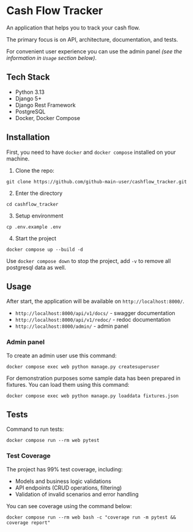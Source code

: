 # Cash Flow Tracker

An application that helps you to track your cash flow. 

The primary focus is on API, architecture, documentation, and tests.

For convenient user experience you can use the admin panel *(see the information in `Usage` section below)*.


## Tech Stack

- Python 3.13
- Django 5+
- Django Rest Framework
- PostgreSQL
- Docker, Docker Compose

## Installation

First, you need to have `docker` and `docker compose` installed on your machine.

1. Clone the repo:
```shell
git clone https://github.com/github-main-user/cashflow_tracker.git
```

2. Enter the directory
```shell
cd cashflow_tracker
```

3. Setup environment
```shell
cp .env.example .env
```

4. Start the project
```shell
docker compose up --build -d
```

Use `docker compose down` to stop the project, add `-v` to remove all postgresql data as well.

## Usage

After start, the application will be available on `http://localhost:8000/`.

- `http://localhost:8000/api/v1/docs/` - swagger documentation
- `http://localhost:8000/api/v1/redoc/` - redoc documentation
- `http://localhost:8000/admin/` - admin panel

### Admin panel
To create an admin user use this command:
```shell
docker compose exec web python manage.py createsuperuser
```

For demonstration purposes some sample data has been prepared in fixtures.
You can load them using this command:
```shell
docker compose exec web python manage.py loaddata fixtures.json
```

## Tests

Command to run tests:
```shell
docker compose run --rm web pytest
```

### Test Coverage

The project has 99% test coverage, including:

- Models and business logic validations
- API endpoints (CRUD operations, filtering)
- Validation of invalid scenarios and error handling

You can see coverage using the command below:
```shell
docker compose run --rm web bash -c "coverage run -m pytest && coverage report"
```
